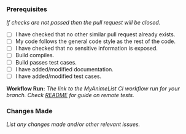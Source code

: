### Prerequisites
*If checks are not passed then the pull request will be closed.*
- [ ] I have checked that no other similar pull request already exists.
- [ ] My code follows the general code style as the rest of the code.
- [ ] I have checked that no sensitive information is exposed.
- [ ] Build compiles.
- [ ] Build passes test cases.
- [ ] I have added/modified documentation.
- [ ] I have added/modified test cases.

**Workflow Run:** *The link to the MyAnimeList CI workflow run for your branch. Check [README](https://github.com/KatsuteDev/Mal4J#remote-tests) for guide on remote tests.*


### Changes Made
*List any changes made and/or other relevant issues.*


